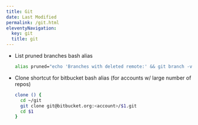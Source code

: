 ```yaml
---
title: Git
date: Last Modified 
permalink: /git.html
eleventyNavigation:
  key: git
  title: git
---
```


* List pruned branches bash alias
  ```bash
  alias pruned="echo 'Branches with deleted remote:' && git branch -vv | awk '{print \$1,\$4}' | grep 'gone]' | awk '{print \$1}'"
  ```

* Clone shortcut for bitbucket bash alias (for accounts w/ large number of repos)
  ```bash
  clone () {
    cd ~/git
    git clone git@bitbucket.org:<account>/$1.git
    cd $1
  }
  ```
